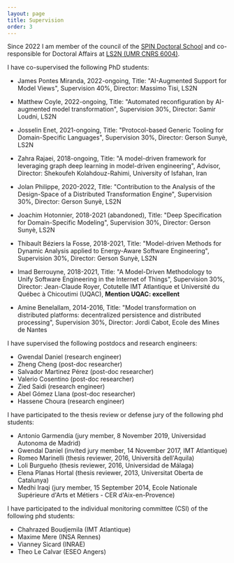 ```yaml
---
layout: page
title: Supervision
order: 3
---
```


Since 2022 I am member of the council of the [SPIN Doctoral School](https://ed-spin.doctorat-bretagne.fr/) and co-responsible for Doctoral Affairs at [LS2N (UMR CNRS 6004)](http://www.ls2n.fr/).

I have co-supervised the following PhD students:

* James Pontes Miranda, 2022-ongoing, Title: "AI-Augmented Support for Model Views", Supervision 40%, Director: Massimo Tisi, LS2N
* Matthew Coyle, 2022-ongoing, Title: "Automated reconfiguration by AI-augmented model transformation", Supervision 30%, Director: Samir Loudni, LS2N
* Josselin Enet, 2021-ongoing, Title: "Protocol-based Generic Tooling for Domain-Specific Languages", Supervision 30%, Director: Gerson Sunyè, LS2N
* Zahra Rajaei, 2018-ongoing, Title: "A model-driven framework for leveraging graph deep learning in model-driven engineering", Advisor, Director: Shekoufeh Kolahdouz-Rahimi, University of Isfahan, Iran

* Jolan Philippe, 2020-2022, Title: "Contribution to the Analysis of the Design-Space of a Distributed Transformation Engine", Supervision 30%, Director: Gerson Sunyè, LS2N
* Joachim Hotonnier, 2018-2021 (abandoned), Title: "Deep Specification for Domain-Specific Modeling", Supervision 30%, Director: Gerson Sunyè, LS2N
* Thibault Béziers la Fosse, 2018-2021, Title: "Model-driven   Methods for Dynamic Analysis applied to Energy-Aware Software
Engineering", Supervision 30%, Director: Gerson Sunyè, LS2N
* Imad Berrouyne, 2018-2021, Title: "A Model-Driven Methodology to Unify Software Engineering in the Internet of Things", Supervision 30%, Director: Jean-Claude Royer, Cotutelle IMT Atlantique et Université du Québec à Chicoutimi (UQAC), **Mention UQAC: excellent**
* Amine Benelallam, 2014-2016, Title: "Model transformation on distributed platforms: decentralized persistence and distributed processing", Supervision 30%, Director: Jordi Cabot, Ecole des Mines de Nantes

I have supervised the following postdocs and research engineers:

* Gwendal Daniel (research engineer)
* Zheng Cheng (post-doc researcher)
* Salvador Martinez Pérez (post-doc researcher)
* Valerio Cosentino (post-doc researcher)
* Zied Saidi (research engineer)
* Abel Gómez Llana (post-doc researcher)
* Hassene Choura (research engineer)

I have participated to the thesis review or defense jury of the following phd students:

* Antonio Garmendía (jury member, 8 November 2019, Universidad Autonoma de Madrid) 
* Gwendal Daniel (invited jury member, 14 November 2017, IMT Atlantique)
* Romeo Marinelli (thesis reviewer, 2016, Università dell'Aquila)
* Loli Burgueño (thesis reviewer, 2016, Universidad de Málaga)
* Elena Planas Hortal (thesis reviewer, 2013, Universitat Oberta de Catalunya)
* Medhi Iraqi (jury member, 15 September 2014, Ecole Nationale Supérieure d'Arts et Métiers - CER d'Aix-en-Provence)

I have participated to the individual monitoring committee (CSI) of the following phd students:

* Chahrazed Boudjemila (IMT Atlantique)
* Maxime Mere (INSA Rennes)
* Vianney Sicard (INRAE)
* Theo Le Calvar (ESEO Angers) 
